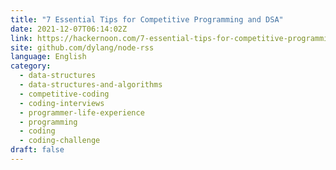 ```yaml
---
title: "7 Essential Tips for Competitive Programming and DSA"
date: 2021-12-07T06:14:02Z
link: https://hackernoon.com/7-essential-tips-for-competitive-programming-and-dsa?source=rss&utm_medium=RSS&utm_source=news.12bit.vn
site: github.com/dylang/node-rss
language: English
category:
  - data-structures
  - data-structures-and-algorithms
  - competitive-coding
  - coding-interviews
  - programmer-life-experience
  - programming
  - coding
  - coding-challenge
draft: false
---
```

